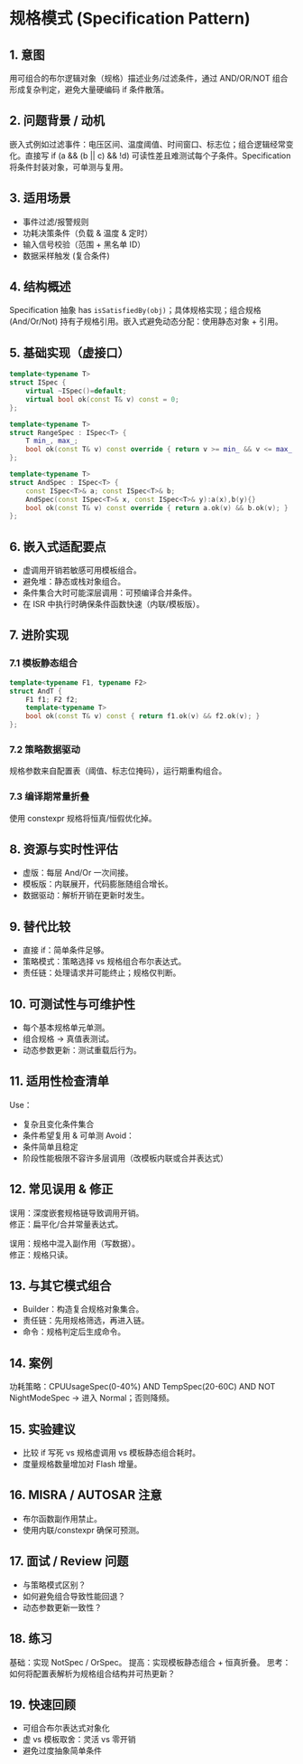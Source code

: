 # 规格模式 (Specification Pattern)

## 1. 意图
用可组合的布尔逻辑对象（规格）描述业务/过滤条件，通过 AND/OR/NOT 组合形成复杂判定，避免大量硬编码 if 条件散落。

## 2. 问题背景 / 动机
嵌入式例如过滤事件：电压区间、温度阈值、时间窗口、标志位；组合逻辑经常变化。直接写 if (a && (b || c) && !d) 可读性差且难测试每个子条件。Specification 将条件封装对象，可单测与复用。

## 3. 适用场景
- 事件过滤/报警规则
- 功耗决策条件（负载 & 温度 & 定时）
- 输入信号校验（范围 + 黑名单 ID）
- 数据采样触发 (复合条件)

## 4. 结构概述
Specification 抽象 has `isSatisfiedBy(obj)`；具体规格实现；组合规格 (And/Or/Not) 持有子规格引用。嵌入式避免动态分配：使用静态对象 + 引用。

## 5. 基础实现（虚接口）
```cpp
template<typename T>
struct ISpec {
    virtual ~ISpec()=default;
    virtual bool ok(const T& v) const = 0;
};

template<typename T>
struct RangeSpec : ISpec<T> {
    T min_, max_;
    bool ok(const T& v) const override { return v >= min_ && v <= max_; }
};

template<typename T>
struct AndSpec : ISpec<T> {
    const ISpec<T>& a; const ISpec<T>& b;
    AndSpec(const ISpec<T>& x, const ISpec<T>& y):a(x),b(y){}
    bool ok(const T& v) const override { return a.ok(v) && b.ok(v); }
};
```

## 6. 嵌入式适配要点
- 虚调用开销若敏感可用模板组合。
- 避免堆：静态或栈对象组合。
- 条件集合大时可能深层调用：可预编译合并条件。
- 在 ISR 中执行时确保条件函数快速（内联/模板版）。

## 7. 进阶实现
### 7.1 模板静态组合
```cpp
template<typename F1, typename F2>
struct AndT {
    F1 f1; F2 f2;
    template<typename T>
    bool ok(const T& v) const { return f1.ok(v) && f2.ok(v); }
};
```
### 7.2 策略数据驱动
规格参数来自配置表（阈值、标志位掩码），运行期重构组合。

### 7.3 编译期常量折叠
使用 constexpr 规格将恒真/恒假优化掉。

## 8. 资源与实时性评估
- 虚版：每层 And/Or 一次间接。
- 模板版：内联展开，代码膨胀随组合增长。
- 数据驱动：解析开销在更新时发生。

## 9. 替代比较
- 直接 if：简单条件足够。
- 策略模式：策略选择 vs 规格组合布尔表达式。
- 责任链：处理请求并可能终止；规格仅判断。

## 10. 可测试性与可维护性
- 每个基本规格单元单测。
- 组合规格 -> 真值表测试。
- 动态参数更新：测试重载后行为。

## 11. 适用性检查清单
Use：
- 复杂且变化条件集合
- 条件希望复用 & 可单测
Avoid：
- 条件简单且稳定
- 阶段性能极限不容许多层调用（改模板内联或合并表达式）

## 12. 常见误用 & 修正
误用：深度嵌套规格链导致调用开销。  
修正：扁平化/合并常量表达式。

误用：规格中混入副作用（写数据）。  
修正：规格只读。

## 13. 与其它模式组合
- Builder：构造复合规格对象集合。
- 责任链：先用规格筛选，再进入链。
- 命令：规格判定后生成命令。

## 14. 案例
功耗策略：CPUUsageSpec(0-40%) AND TempSpec(20-60C) AND NOT NightModeSpec -> 进入 Normal；否则降频。

## 15. 实验建议
- 比较 if 写死 vs 规格虚调用 vs 模板静态组合耗时。
- 度量规格数量增加对 Flash 增量。

## 16. MISRA / AUTOSAR 注意
- 布尔函数副作用禁止。
- 使用内联/constexpr 确保可预测。

## 17. 面试 / Review 问题
- 与策略模式区别？
- 如何避免组合导致性能回退？
- 动态参数更新一致性？

## 18. 练习
基础：实现 NotSpec / OrSpec。
提高：实现模板静态组合 + 恒真折叠。
思考：如何将配置表解析为规格组合结构并可热更新？

## 19. 快速回顾
- 可组合布尔表达式对象化
- 虚 vs 模板取舍：灵活 vs 零开销
- 避免过度抽象简单条件
